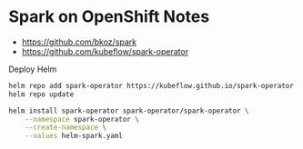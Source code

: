 # Spark on OpenShift Notes

- https://github.com/bkoz/spark
- https://github.com/kubeflow/spark-operator

Deploy Helm

```sh
helm repo add spark-operator https://kubeflow.github.io/spark-operator
helm repo update

helm install spark-operator spark-operator/spark-operator \
    --namespace spark-operator \
    --create-namespace \
    --values helm-spark.yaml
```
